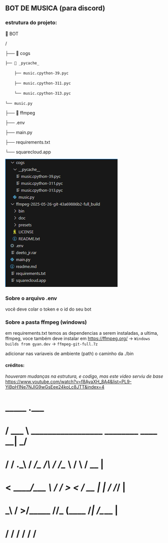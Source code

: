 ## BOT DE MUSICA (para discord)

### estrutura do projeto:

📁 BOT

/

├── 📁 cogs

    ├── 📁 _pycache_

        ├── music.cpython-39.pyc

        ├── music.cpython-311.pyc

        └── music.cpython-313.pyc

    └── music.py

├── 📁 ffmpeg

├── .env

├── main.py

├── requirements.txt

└── squarecloud.app

![alt text](image.png)

### Sobre o arquivo .env

você deve colar o token e o id do seu bot

### Sobre a pasta ffmpeg (windows)

em requirements.txt temos as dependencias a serem instaladas, a ultima, ffmpeg, voce também deve instalar em https://ffmpeg.org/  -> `Windows builds from gyan.dev`  ->  `ffmpeg-git-full.7z`

adicionar nas variaveis de ambiente (path) o caminho da ./bin

#### créditos:
_houveram mudanças na estrutura, e codigo, mas este video serviu de base_
https://www.youtube.com/watch?v=f8AyaXH_8A4&list=PL9-YiBpH1Ne7NJlG9wGsEee24koLc8JTT&index=4


#    _____                                            .___
#   / ___ \  _________________  ________    ____    __| _/
#  / / ._\ \/  ___/\___   /\  \/  /\__  \  /    \  / __ | 
# <  \_____/\___ \  /    /  >    <  / __ \|   |  \/ /_/ | 
#  \_____\ /____  >/_____ \/__/\_ \(____  /___|  /\____ | 
#               \/       \/      \/     \/     \/      \/ 
